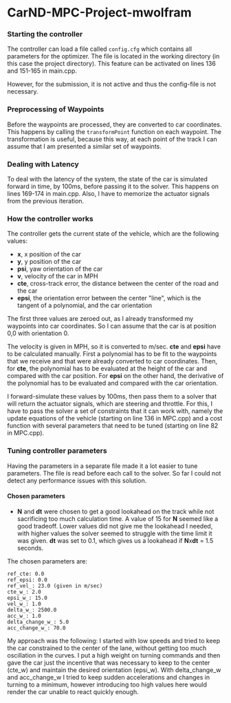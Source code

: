 # CarND-MPC-Project-mwolfram

### Starting the controller

The controller can load a file called ```config.cfg``` which contains all parameters for the optimizer. The file is located in the working directory (in this case the project directory). This feature can be activated on lines 136 and 151-165 in main.cpp.

However, for the submission, it is not active and thus the config-file is not necessary.

### Preprocessing of Waypoints

Before the waypoints are processed, they are converted to car coordinates. This happens by calling the ```transformPoint``` function on each waypoint. The transformation is useful, because this way, at each point of the track I can assume that I am presented a similar set of waypoints.

### Dealing with Latency

To deal with the latency of the system, the state of the car is simulated forward in time, by 100ms, before passing it to the solver. This happens on lines 169-174 in main.cpp. Also, I have to memorize the actuator signals from the previous iteration.

### How the controller works

The controller gets the current state of the vehicle, which are the following values:

* **x**, x position of the car
* **y**, y position of the car
* **psi**, yaw orientation of the car
* **v**, velocity of the car in MPH
* **cte**, cross-track error, the distance between the center of the road and the car
* **epsi**, the orientation error between the center "line", which is the tangent of a polynomial, and the car orientation

The first three values are zeroed out, as I already transformed my waypoints into car coordinates. So I can assume that the car is at position 0,0 with orientation 0.

The velocity is given in MPH, so it is converted to m/sec. **cte** and **epsi** have to be calculated manually. First a polynomial has to be fit to the waypoints that we receive and that were already converted to car coordinates. Then, for **cte**, the polynomial has to be evaluated at the height of the car and compared with the car position. For **epsi** on the other hand, the derivative of the polynomial has to be evaluated and compared with the car orientation.

I forward-simulate these values by 100ms, then pass them to a solver that will return the actuator signals, which are steering and throttle. For this, I have to pass the solver a set of constraints that it can work with, namely the update equations of the vehicle (starting on line 136 in MPC.cpp) and a cost function with several parameters that need to be tuned (starting on line 82 in MPC.cpp).

### Tuning controller parameters

Having the parameters in a separate file made it a lot easier to tune parameters. The file is read before each call to the solver. So far I could not detect any performance issues with this solution.

#### Chosen parameters

* **N** and **dt** were chosen to get a good lookahead on the track while not sacrificing too much calculation time. A value of 15 for **N** seemed like a good tradeoff. Lower values did not give me the lookahead I needed, with higher values the solver seemed to struggle with the time limit it was given. **dt** was set to 0.1, which gives us a lookahead if **N**x**dt** = 1.5 seconds.

The chosen parameters are:

```
ref_cte: 0.0
ref_epsi: 0.0
ref_vel_: 23.0 (given in m/sec)
cte_w_: 2.0
epsi_w_: 15.0
vel_w_: 1.0
delta_w_: 2500.0
acc_w_: 1.0
delta_change_w_: 5.0
acc_change_w_: 70.0
```

My approach was the following: I started with low speeds and tried to keep the car constrained to the center of the lane, without getting too much oscillation in the curves. I put a high weight on turning commands and then gave the car just the incentive that was necessary to keep to the center (cte_w) and maintain the desired orientation (epsi_w). With delta_change_w and acc_change_w I tried to keep sudden accelerations and changes in turning to a minimum, however introducing too high values here would render the car unable to react quickly enough.
